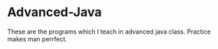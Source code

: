 # Advanced-Java
 These are the programs which I teach in advanced java class. Practice makes man perrfect. 
